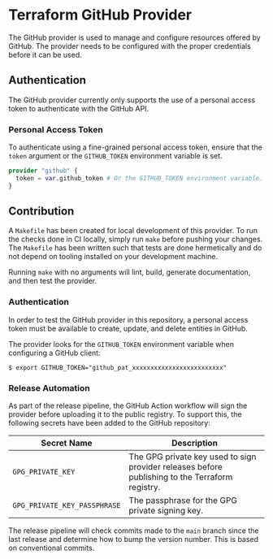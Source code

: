 # Terraform GitHub Provider

The GitHub provider is used to manage and configure resources offered by GitHub. The provider needs to be configured with the proper credentials before it can be used.

## Authentication

The GitHub provider currently only supports the use of a personal access token to authenticate with the GitHub API.

### Personal Access Token

To authenticate using a fine-grained personal access token, ensure that the `token` argument or the `GITHUB_TOKEN` environment variable is set.

```terraform
provider "github" {
  token = var.github_token # Or the GITHUB_TOKEN environment variable.
}
```

## Contribution

A `Makefile` has been created for local development of this provider. To run the checks done in CI locally, simply run `make` before pushing your changes. The `Makefile` has been written such that tests are done hermetically and do not depend on tooling installed on your development machine.

Running `make` with no arguments will lint, build, generate documentation, and then test the provider.

### Authentication

In order to test the GitHub provider in this repository, a personal access token must be available to create, update, and delete entities in GitHub.

The provider looks for the `GITHUB_TOKEN` environment variable when configuring a GitHub client:

```shell
$ export GITHUB_TOKEN="github_pat_xxxxxxxxxxxxxxxxxxxxxxxxx"
```

### Release Automation

As part of the release pipeline, the GitHub Action workflow will sign the provider before uploading it to the public registry. To support this, the following secrets have been added to the GitHub repository:

| Secret Name                  | Description                                                                                     |
| ---------------------------- | ----------------------------------------------------------------------------------------------- |
| `GPG_PRIVATE_KEY`            | The GPG private key used to sign provider releases before publishing to the Terraform registry. |
| `GPG_PRIVATE_KEY_PASSPHRASE` | The passphrase for the GPG private signing key.                                                 |

The release pipeline will check commits made to the `main` branch since the last release and determine how to bump the version number. This is based on conventional commits.

